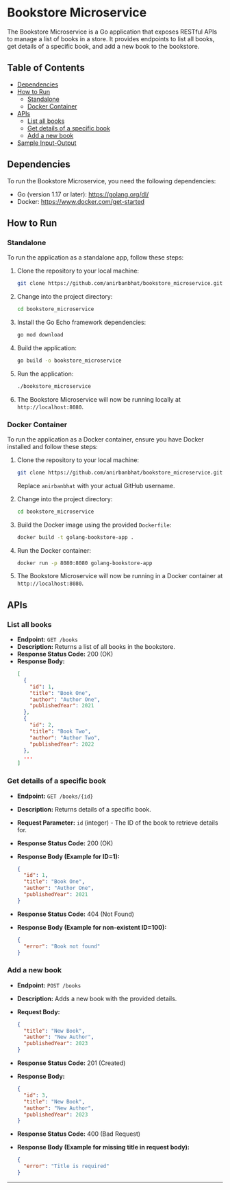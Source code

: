 # Bookstore Microservice

The Bookstore Microservice is a Go application that exposes RESTful APIs to manage a list of books in a store. It provides endpoints to list all books, get details of a specific book, and add a new book to the bookstore.

## Table of Contents
- [Dependencies](#dependencies)
- [How to Run](#how-to-run)
  - [Standalone](#standalone)
  - [Docker Container](#docker-container)
- [APIs](#apis)
  - [List all books](#list-all-books)
  - [Get details of a specific book](#get-details-of-a-specific-book)
  - [Add a new book](#add-a-new-book)
- [Sample Input-Output](#sample-input-output)

## Dependencies

To run the Bookstore Microservice, you need the following dependencies:

- Go (version 1.17 or later): https://golang.org/dl/
- Docker: https://www.docker.com/get-started

## How to Run

### Standalone

To run the application as a standalone app, follow these steps:

1. Clone the repository to your local machine:

   ```bash
   git clone https://github.com/anirbanbhat/bookstore_microservice.git
   ```

2. Change into the project directory:

   ```bash
   cd bookstore_microservice
   ```

3. Install the Go Echo framework dependencies:

   ```bash
   go mod download
   ```

4. Build the application:

   ```bash
   go build -o bookstore_microservice
   ```

5. Run the application:

   ```bash
   ./bookstore_microservice
   ```

6. The Bookstore Microservice will now be running locally at `http://localhost:8080`.

### Docker Container

To run the application as a Docker container, ensure you have Docker installed and follow these steps:

1. Clone the repository to your local machine:

   ```bash
   git clone https://github.com/anirbanbhat/bookstore_microservice.git
   ```

   Replace `anirbanbhat` with your actual GitHub username.

2. Change into the project directory:

   ```bash
   cd bookstore_microservice
   ```

3. Build the Docker image using the provided `Dockerfile`:

   ```bash
   docker build -t golang-bookstore-app .
   ```

4. Run the Docker container:

   ```bash
   docker run -p 8080:8080 golang-bookstore-app
   ```

5. The Bookstore Microservice will now be running in a Docker container at `http://localhost:8080`.

## APIs

### List all books

- **Endpoint:** `GET /books`
- **Description:** Returns a list of all books in the bookstore.
- **Response Status Code:** 200 (OK)
- **Response Body:**
  ```json
  [
    {
      "id": 1,
      "title": "Book One",
      "author": "Author One",
      "publishedYear": 2021
    },
    {
      "id": 2,
      "title": "Book Two",
      "author": "Author Two",
      "publishedYear": 2022
    },
    ...
  ]
  ```

### Get details of a specific book

- **Endpoint:** `GET /books/{id}`
- **Description:** Returns details of a specific book.
- **Request Parameter:** `id` (integer) - The ID of the book to retrieve details for.
- **Response Status Code:** 200 (OK)
- **Response Body (Example for ID=1):**
  ```json
  {
    "id": 1,
    "title": "Book One",
    "author": "Author One",
    "publishedYear": 2021
  }
  ```

- **Response Status Code:** 404 (Not Found)
- **Response Body (Example for non-existent ID=100):**
  ```json
  {
    "error": "Book not found"
  }
  ```

### Add a new book

- **Endpoint:** `POST /books`
- **Description:** Adds a new book with the provided details.
- **Request Body:**
  ```json
  {
    "title": "New Book",
    "author": "New Author",
    "publishedYear": 2023
  }
  ```
- **Response Status Code:** 201 (Created)
- **Response Body:**
  ```json
  {
    "id": 3,
    "title": "New Book",
    "author": "New Author",
    "publishedYear": 2023
  }
  ```

- **Response Status Code:** 400 (Bad Request)
- **Response Body (Example for missing title in request body):**
  ```json
  {
    "error": "Title is required"
  }
  ```

---
